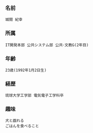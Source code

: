 ### 名前
	城間 紀幸
### 所属
	IT開発本部 公共システム部 公共･文教G(2年目)
### 年齢
	23歳(1992年1月2日生)
### 経歴
	琉球大学工学部 電気電子工学科卒
### 趣味
	犬と戯れる  
	ごはんを食べること

